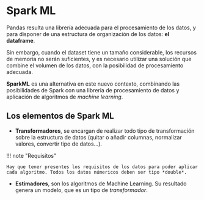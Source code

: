 # Spark ML

Pandas resulta una librería adecuada para el procesamiento de los datos, y para disponer de una estructura de organización de los datos: **el dataframe**.

Sin embargo, cuando el dataset tiene un tamaño considerable, los recursos de memoria no serán suficientes, y es necesario utilizar una solución que combine el volumen de los datos, con la posibilidad de procesamiento adecuada.

**SparkML** es una alternativa en este nuevo contexto, combinando las posibilidades de Spark con una libreria de procesamiento de datos y aplicación de algoritmos de *machine learning*.

## Los elementos de Spark ML

* **Transformadores**, se encargan de realizar todo tipo de transformación sobre la estructura de datos (quitar o añadir columnas, normalizar valores, convertir tipo de datos...).

!!! note "Requisitos"

    Hay que tener presentes los requisitos de los datos para poder aplicar cada algoritmo. Todos los datos númericos deben ser tipo *double*.

* **Estimadores**, son los algoritmos de Machine Learning. Su resultado genera un modelo, que es un tipo de *transformador*.
